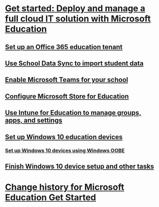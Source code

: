 # [Get started: Deploy and manage a full cloud IT solution with Microsoft Education](get-started-with-microsoft-education.md)
## [Set up an Office 365 education tenant](set-up-office365-edu-tenant.md)
## [Use School Data Sync to import student data](use-school-data-sync.md)
## [Enable Microsoft Teams for your school](enable-microsoft-teams.md)
## [Configure Microsoft Store for Education](configure-microsoft-store-for-education.md)
## [Use Intune for Education to manage groups, apps, and settings](use-intune-for-education.md)
## [Set up Windows 10 education devices](set-up-windows-10-education-devices.md)
### [Set up Windows 10 devices using Windows OOBE](set-up-windows-education-devices.md)
## [Finish Windows 10 device setup and other tasks](finish-setup-and-other-tasks.md)
# [Change history for Microsoft Education Get Started](change-history-ms-edu-get-started.md)

